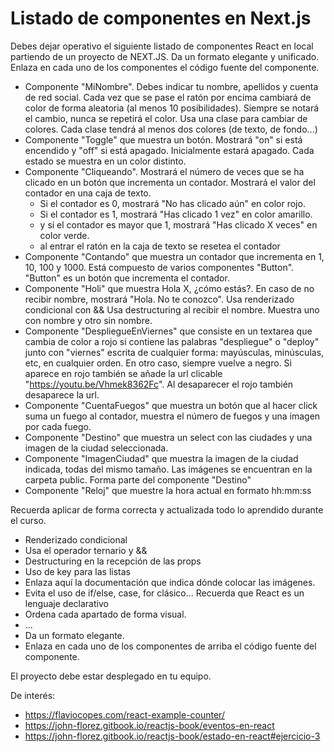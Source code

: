 # Listado de componentes en Next.js

Debes dejar operativo el siguiente listado de componentes React en local partiendo de un proyecto de NEXT.JS.  Da un formato elegante y unificado. Enlaza en cada uno de los componentes el código fuente del componente.

- Componente "MiNombre". Debes indicar tu nombre, apellidos y cuenta de red social. Cada vez que se pase el ratón por encima cambiará de color de forma aleatoria (al menos 10 posibilidades). Siempre se notará el cambio, nunca se repetirá el color. Usa una clase para cambiar de colores. Cada clase tendrá al menos dos colores (de texto, de fondo...)
- Componente "Toggle" que muestra un botón. Mostrará "on" si está encendido y "off" si está apagado. Inicialmente estará apagado. Cada estado se muestra en un color distinto.
- Componente "Cliqueando". Mostrará el número de veces que se ha clicado en un botón que incrementa un contador. Mostrará el valor del contador en una caja de texto. 
    - Si el contador es 0, mostrará "No has clicado aún" en color rojo.
    - Si el contador es 1, mostrará "Has clicado 1 vez" en color amarillo.
    - y si el contador es mayor que 1, mostrará "Has clicado X veces" en color verde.
    - al entrar el ratón en la caja de texto se resetea el contador
- Componente "Contando" que muestra un contador que incrementa en 1, 10, 100 y 1000. Está compuesto de varios componentes "Button". "Button" es un botón que incrementa el contador.
- Componente "Holi" que muestra Hola X, ¿cómo estás?. En caso de no recibir nombre, mostrará "Hola. No te conozco". Usa renderizado condicional con && Usa destructuring al recibir el nombre. Muestra uno con nombre y otro sin nombre.
- Componente "DespliegueEnViernes" que consiste en un textarea que cambia de color a rojo si contiene las palabras "despliegue" o "deploy" junto con "viernes" escrita de cualquier forma: mayúsculas, minúsculas, etc, en cualquier orden. En otro caso, siempre vuelve a negro. Si aparece en rojo también se añade la url clicable "https://youtu.be/Vhmek8362Fc". Al desaparecer el rojo también desaparece la url. 
- Componente "CuentaFuegos" que muestra un botón que al hacer click suma un fuego al contador, muestra el número de fuegos y una imagen por cada fuego.    
- Componente "Destino" que muestra un select con las ciudades y una imagen de la ciudad seleccionada.
- Componente "ImagenCiudad" que muestra la imagen de la ciudad indicada, todas del mismo tamaño. Las imágenes se encuentran en la carpeta public. Forma parte del componente "Destino"
- Componente "Reloj" que muestre la hora actual en formato hh:mm:ss
 


Recuerda aplicar de forma correcta y actualizada todo lo aprendido durante el curso.
- Renderizado condicional
- Usa el operador ternario y &&
- Destructuring en la recepción de las props
- Uso de key para las listas
- Enlaza aquí la documentación que indica dónde colocar las imágenes.
- Evita el uso de if/else, case, for clásico... Recuerda que React es un lenguaje declarativo
- Ordena cada apartado de forma visual.
- ...
- Da un formato elegante.
- Enlaza en cada uno de los componentes de arriba el código fuente del componente.

El proyecto debe estar desplegado en tu equipo.

  De interés:
  - https://flaviocopes.com/react-example-counter/
  - https://john-florez.gitbook.io/reactjs-book/eventos-en-react
  - https://john-florez.gitbook.io/reactjs-book/estado-en-react#ejercicio-3
